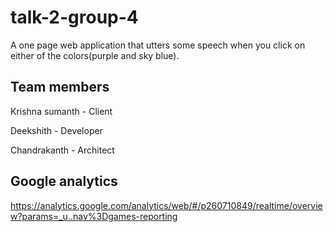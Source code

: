 # talk-2-group-4
A one page web application that utters some speech when you click on either of the colors(purple and sky blue).

## Team members
Krishna sumanth - Client

Deekshith - Developer

Chandrakanth - Architect
## Google analytics
https://analytics.google.com/analytics/web/#/p260710849/realtime/overview?params=_u..nav%3Dgames-reporting
